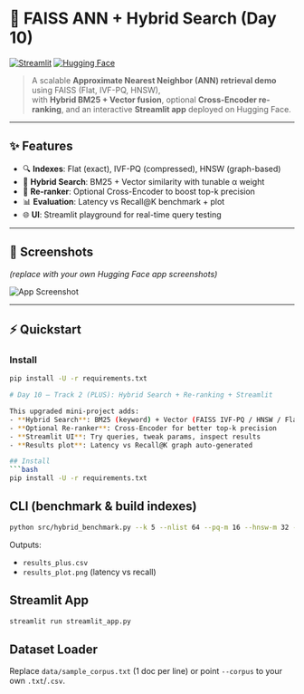# 🚀 FAISS ANN + Hybrid Search (Day 10)

[![Streamlit](https://img.shields.io/badge/SDK-Streamlit-FF4B4B?logo=streamlit)](https://streamlit.io/) 
[![Hugging Face](https://img.shields.io/badge/Deploy-HuggingFace-yellow?logo=huggingface)](https://huggingface.co/spaces/your-username/FAISS-ANN-D10)

> A scalable **Approximate Nearest Neighbor (ANN) retrieval demo** using FAISS (Flat, IVF-PQ, HNSW),  
> with **Hybrid BM25 + Vector fusion**, optional **Cross-Encoder re-ranking**, and an interactive **Streamlit app** deployed on Hugging Face.  

---

## ✨ Features
- 🔍 **Indexes**: Flat (exact), IVF-PQ (compressed), HNSW (graph-based)  
- 🔗 **Hybrid Search**: BM25 + Vector similarity with tunable α weight  
- 🎯 **Re-ranker**: Optional Cross-Encoder to boost top-k precision  
- 📊 **Evaluation**: Latency vs Recall@K benchmark + plot  
- 🌐 **UI**: Streamlit playground for real-time query testing  

---

## 📸 Screenshots
*(replace with your own Hugging Face app screenshots)*  

![App Screenshot](docs/screenshot.png)

---

## ⚡ Quickstart

### Install
```bash
pip install -U -r requirements.txt

# Day 10 – Track 2 (PLUS): Hybrid Search + Re-ranking + Streamlit

This upgraded mini‑project adds:
- **Hybrid Search**: BM25 (keyword) + Vector (FAISS IVF‑PQ / HNSW / Flat)
- **Optional Re‑ranker**: Cross‑Encoder for better top‑k precision
- **Streamlit UI**: Try queries, tweak params, inspect results
- **Results plot**: Latency vs Recall@K graph auto‑generated

## Install
```bash
pip install -U -r requirements.txt
```

## CLI (benchmark & build indexes)
```bash
python src/hybrid_benchmark.py --k 5 --nlist 64 --pq-m 16 --hnsw-m 32 --hnsw-ef 64 --queries 10 --use_reranker
```

Outputs:
- `results_plus.csv`
- `results_plot.png` (latency vs recall)

## Streamlit App
```bash
streamlit run streamlit_app.py
```

## Dataset Loader
Replace `data/sample_corpus.txt` (1 doc per line) or point `--corpus` to your own `.txt`/`.csv`.

